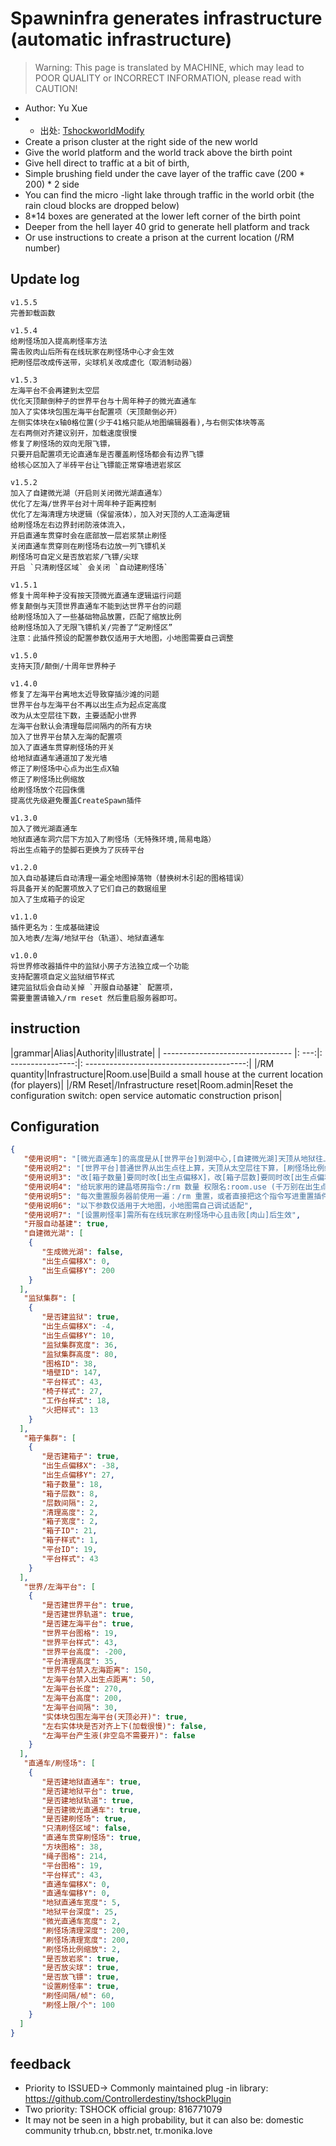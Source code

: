 # Spawninfra generates infrastructure (automatic infrastructure)

> Warning: This page is translated by MACHINE, which may lead to POOR QUALITY or INCORRECT INFORMATION, please read with CAUTION!


- Author: Yu Xue
- - 出处: [TshockworldModify](https://github.com/hufang360/TShockWorldModify) 
- Create a prison cluster at the right side of the new world
- Give the world platform and the world track above the birth point
- Give hell direct to traffic at a bit of birth,
- Simple brushing field under the cave layer of the traffic cave (200 * 200) * 2 side
- You can find the micro -light lake through traffic in the world orbit (the rain cloud blocks are dropped below)
- 8*14 boxes are generated at the lower left corner of the birth point
- Deeper from the hell layer 40 grid to generate hell platform and track
- Or use instructions to create a prison at the current location (/RM number)

## Update log
```
v1.5.5
完善卸载函数

v1.5.4
给刷怪场加入提高刷怪率方法
需击败肉山后所有在线玩家在刷怪场中心才会生效
把刷怪层改成传送带，尖球机关改成虚化（取消制动器）

v1.5.3
左海平台不会再建到太空层
优化天顶颠倒种子的世界平台与十周年种子的微光直通车
加入了实体块包围左海平台配置项（天顶颠倒必开）
左侧实体块在x轴0格位置(少于41格只能从地图编辑器看),与右侧实体块等高
左右两侧对齐建议别开，加载速度很慢
修复了刷怪场的双向无限飞镖，
只要开启配置项无论直通车是否覆盖刷怪场都会有边界飞镖
给核心区加入了半砖平台让飞镖能正常穿墙进岩浆区

v1.5.2
加入了自建微光湖（开启则关闭微光湖直通车）
优化了左海/世界平台对十周年种子距离控制
优化了左海清理方块逻辑（保留液体），加入对天顶的人工造海逻辑
给刷怪场左右边界封闭防液体流入，
开启直通车贯穿时会在底部放一层岩浆禁止刷怪
关闭直通车贯穿则在刷怪场右边放一列飞镖机关
刷怪场可自定义是否放岩浆/飞镖/尖球
开启 `只清刷怪区域` 会关闭 `自动建刷怪场` 

v1.5.1
修复十周年种子没有按天顶微光直通车逻辑运行问题
修复颠倒与天顶世界直通车不能到达世界平台的问题
给刷怪场加入了一些基础物品放置，匹配了缩放比例
给刷怪场加入了无限飞镖机关/完善了“定刷怪区”
注意：此插件预设的配置参数仅适用于大地图，小地图需要自己调整

v1.5.0
支持天顶/颠倒/十周年世界种子

v1.4.0
修复了左海平台离地太近导致穿插沙滩的问题
世界平台与左海平台不再以出生点为起点定高度
改为从太空层往下数，主要适配小世界
左海平台默认会清理每层间隔内的所有方块
加入了世界平台禁入左海的配置项
加入了直通车贯穿刷怪场的开关
给地狱直通车通道加了发光墙
修正了刷怪场中心点为出生点X轴
修正了刷怪场比例缩放
给刷怪场放个花园侏儒
提高优先级避免覆盖CreateSpawn插件

v1.3.0
加入了微光湖直通车
地狱直通车洞穴层下方加入了刷怪场（无特殊环境,简易电路）
将出生点箱子的垫脚石更换为了灰砖平台

v1.2.0
加入自动基建后自动清理一遍全地图掉落物（替换树木引起的图格错误）
将具备开关的配置项放入了它们自己的数据组里
加入了生成箱子的设定

v1.1.0
插件更名为：生成基础建设
加入地表/左海/地狱平台（轨道）、地狱直通车

v1.0.0
将世界修改器插件中的监狱小房子方法独立成一个功能
支持配置项自定义监狱细节样式
建完监狱后会自动关掉 `开服自动基建` 配置项，
需要重置请输入/rm reset 然后重启服务器即可。

```

## instruction
|grammar|Alias|Authority|illustrate|
| -------------------------------- |: ---:|: ----------------:|: ----------------------------------------:|
|/RM quantity|Infrastructure|Room.use|Build a small house at the current location (for players)|
|/RM Reset|/Infrastructure reset|Room.admin|Reset the configuration switch: open service automatic construction prison|


## Configuration

```json
{
   "使用说明": "[微光直通车]的高度是从[世界平台]到湖中心,[自建微光湖]天顶从地狱往上算，其他以出生点往下算,开启则关闭[微光直通]",
   "使用说明2": "[世界平台]普通世界从出生点往上算，天顶从太空层往下算，[刷怪场比例缩放]为倍数放大，建议不要调太高",
   "使用说明3": "改[箱子数量]要同时改[出生点偏移X]，改[箱子层数]要同时改[出生点偏移Y]，[层数间隔]和[箱子宽度]不建议动",
   "使用说明4": "给玩家用的建晶塔房指令:/rm 数量 权限名:room.use (千万别在出生点用，有炸图风险)",
   "使用说明5": "每次重置服务器前使用一遍：/rm 重置，或者直接把这个指令写进重置插件里",
   "使用说明6": "以下参数仅适用于大地图，小地图需自己调试适配",
   "使用说明7": "[设置刷怪率]需所有在线玩家在刷怪场中心且击败[肉山]后生效",
   "开服自动基建": true,
   "自建微光湖": [
    {
       "生成微光湖": false,
       "出生点偏移X": 0,
       "出生点偏移Y": 200
    }
  ],
   "监狱集群": [
    {
       "是否建监狱": true,
       "出生点偏移X": -4,
       "出生点偏移Y": 10,
       "监狱集群宽度": 36,
       "监狱集群高度": 80,
       "图格ID": 38,
       "墙壁ID": 147,
       "平台样式": 43,
       "椅子样式": 27,
       "工作台样式": 18,
       "火把样式": 13
    }
  ],
   "箱子集群": [
    {
       "是否建箱子": true,
       "出生点偏移X": -38,
       "出生点偏移Y": 27,
       "箱子数量": 18,
       "箱子层数": 8,
       "层数间隔": 2,
       "清理高度": 2,
       "箱子宽度": 2,
       "箱子ID": 21,
       "箱子样式": 1,
       "平台ID": 19,
       "平台样式": 43
    }
  ],
   "世界/左海平台": [
    {
       "是否建世界平台": true,
       "是否建世界轨道": true,
       "是否建左海平台": true,
       "世界平台图格": 19,
       "世界平台样式": 43,
       "世界平台高度": -200,
       "平台清理高度": 35,
       "世界平台禁入左海距离": 150,
       "左海平台禁入出生点距离": 50,
       "左海平台长度": 270,
       "左海平台高度": 200,
       "左海平台间隔": 30,
       "实体块包围左海平台(天顶必开)": true,
       "左右实体块是否对齐上下(加载很慢)": false,
       "左海平台产生液(非空岛不需要开)": false
    }
  ],
   "直通车/刷怪场": [
    {
       "是否建地狱直通车": true,
       "是否建地狱平台": true,
       "是否建地狱轨道": true,
       "是否建微光直通车": true,
       "是否建刷怪场": true,
       "只清刷怪区域": false,
       "直通车贯穿刷怪场": true,
       "方块图格": 38,
       "绳子图格": 214,
       "平台图格": 19,
       "平台样式": 43,
       "直通车偏移X": 0,
       "直通车偏移Y": 0,
       "地狱直通车宽度": 5,
       "地狱平台深度": 25,
       "微光直通车宽度": 2,
       "刷怪场清理深度": 200,
       "刷怪场清理宽度": 200,
       "刷怪场比例缩放": 2,
       "是否放岩浆": true,
       "是否放尖球": true,
       "是否放飞镖": true,
       "设置刷怪率": true,
       "刷怪间隔/帧": 60,
       "刷怪上限/个": 100
    }
  ]
}
```
## feedback
- Priority to ISSUED-> Commonly maintained plug -in library: https://github.com/Controllerdestiny/tshockPlugin
- Two priority: TSHOCK official group: 816771079
- It may not be seen in a high probability, but it can also be: domestic community trhub.cn, bbstr.net, tr.monika.love